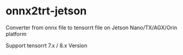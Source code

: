 # onnx2trt-jetson
Converter from onnx file to tensorrt file on Jetson Nano/TX/AGX/Orin platform

Support tensorrt 7.x / 8.x Version
